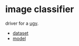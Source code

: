 # image classifier

driver for a [ugv](https://github.com/kamangir/bluer-ugv/blob/main/bluer_ugv/docs/bluer-swallow.md).

- [dataset](./dataset)
- [model](./model)
